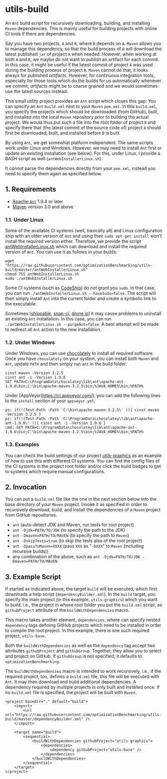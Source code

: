 # utils-build

An `Ant` build script for recursively downloading, building, and installing `Maven` dependencies. This is mainly useful for building projects with online CI tools if there are dependencies.

Say you have two projects, `A` and `B`, where `B` depends on `A`. `Maven` allows you to manage this dependency, so that the build process of `B` will download the latest published `jar` of project `A` when needed. However, when working at both `A` and `B`, we maybe do not want to publish an artifact for each commit. In this case, it might be useful if the latest *commit* of project `A` was used during the building process of project `B`. `Maven` cannot do that, it looks always for published *artifacts*. However, for continuous integration tools, especially for those tools which do the builds for us automatically whenever we commit, *artifacts* might be to coarse grained and we would sometimes use the latest sources instead.
  
This small utility project provides an `Ant` script which closes this gap: You can specify an `Ant` `build.xml` next to your `Maven` `pom.xml`. In this `build.xml`, you specify the projects which should be downloaded (from GitHub), built, and installed into the local `Maven` repository prior to building the actual project. We would thus put such a file into the root folder of project `B` and specify there that (the latest commit of the source code of) project `A` should first be downloaded, built, and installed before `B` is built.

By using `Ant`, we get somewhat platform independent: The same scripts work under Linux and Windows. However, we may need to install `Ant` first or update an existing installation (see below). For this, under Linux, I provide a BASH script as well (`antWebInstallerLinux.sh`).

It *cannot* parse the dependencies directly from your `pom.xml`, instead you need to specify them again as specified below. 

## 1. Requirements

* [Apache `Ant`](http://ant.apache.org/bindownload.cgi) 1.9.4 or later
* [Maven](http://maven.apache.org/) version 3.0 and above

### 1.1. Under Linux

Some of the available CI systems (well, basically all) and Linux configuration ship with an older version of `Ant` and using their `sudo apt-get install` won't install the required version either. Therefore, we provide the script [antWebInstallerLinux.sh](https://raw.githubusercontent.com/optimizationBenchmarking/utils-build/master/antWebInstallerLinux.sh) which can download and install the required version of `Ant`. You can use it as follows in your builds:

```
wget "https://raw.githubusercontent.com/optimizationBenchmarking/utils-build/master/antWebInstallerLinux.sh"
chmod 755 antWebInstallerLinux.sh
sudo ./antWebInstallerLinux.sh
```

Some CI systems (such as [CodeShip](https://codeship.com/)) do not grant you `sudo`. In that case, you can run `./antWebInstallerLinux.sh --haveSudo=false`. The script will then simply install `Ant` into the current folder and create a symbolic link to the executable.

Sometimes ([shippable](https://app.shippable.com), [snap-ci](https://snap-ci.com), [drone io](https://drone.io)) it may cause problems to uninstall an existing `Ant` installation. In this case, you can run `./antWebInstallerLinux.sh --purgeAnt=false`. A best attempt will be made to redirect all `Ant` action to the new installation.

### 1.2. Under Windows

Under Windows, you can use [chocolately](https://chocolatey.org/) to install all required software. Once you have `chocolately` on your system, you can install both `Maven` and `Ant`, update `PATH` and then simply run `ant` in the build folder.

```
cinst maven -Version 3.2.5
cinst ant -i -Version 1.9.6
SET PATH=C:\ProgramData\chocolatey\lib\ant\apache-ant-1.9.6\bin;C:\bin\apache-maven-3.2.5\bin;%JAVA_HOME%\bin;%PATH%
```

Under [AppVeyor(https://ci.appveyor.com/), you can add the following lines to the `install` section of your `appveyor.yml`.

```
ps: if(!(Test-Path -Path 'C:\bin\apache-maven-3.2.5\' )){ cinst maven -Version 3.2.5 }
ps: if(!(Test-Path -Path 'C:\ProgramData\chocolatey\lib\ant\apache-ant-1.9.6\' )){ cinst ant -i -Version 1.9.6 }
cmd: SET PATH=C:\ProgramData\chocolatey\lib\ant\apache-ant-1.9.6\bin;C:\bin\apache-maven-3.2.5\bin;%JAVA_HOME%\bin;%PATH%
```
  
### 1.3. Examples

You can check the build settings of our project [utils-graphics](https://github.com/optimizationBenchmarking/utils-graphics) as an example of how to use this with different CI systems. You can find the config files of the CI systems in the project root folder and/or click the build badges to get to systems which require manual configurations.

## 2. Invocation
You can put a `build.xml` file like the one in the next section below into the base directory of your `Maven` project. Invoke it as specified in order to recursively download, build, and install the dependencies of a `Maven` project from GitHub repositories.

* `ant` (auto-detect JDK and Maven, run tests for root project)
* `ant -Djdk=PATH/TO/JDK` (to specify the path to the JDK)
* `ant -Dmaven=PATH/TO/MAVEN` (to specify the path to `Maven`)
* `ant -DskipTests=true` (to skip the tests also of the root project)
* `ant -DpassToMaven=XXXX` (pass `XXX` as "`-DXXX`" to `Maven` (including recursive builds))
* any combination of the above, such as `ant -Djdk=PATH/TO/JDK -Dmaven=PATH/TO/MAVEN`

## 3. Example Script
			
If started as indicated above, the target `build` will be executed, which first downloads a help script (`dependencyBuilder.xml`). In the `build` target, you specify the main project (in this example, `utils-graphics`) which you want to build, i.e., the project in whose root folder you put the `build.xml` script, as `githubProject` attribute of the `buildWithDependencies` macro.

This macro takes another element, `dependencies`, where can specify nested `dependency` tags defining GitHub projects which need to be installed in order to compile the root project. In this example, there is one such required project, `utils-base`.

Both the `buildWithDependencies` as well as the `dependency` tag accept two attributes `githubProject` and `githubGroup`. Together, they allow you to select and project on GitHub. If `githubGroup` is not specified, it defaults to `optimizationBenchmarking`.
	
The `buildWithDependencies` macro is intended to work recursively, i.e., if the required project, too,
defines a `build.xml` file, this file will be executed with `Ant`. It may then download and build additional dependencies. A dependency required by multiple projects is only built and installed once. If no
`build.xml` file is specified, the project will be built with `Maven`.

```
<project basedir="." default="build">
	<import>
		<url url="https://raw.githubusercontent.com/optimizationBenchmarking/utils-build/master/dependencyBuilder.xml" />
	</import>

	<target name="build">
		<sequential>
			<buildWithDependencies githubProject="utils-graphics">
				<dependencies>
					<dependency githubProject="utils-base" />
				</dependencies>
			</buildWithDependencies>
		</sequential>
	</target>
</project>
```